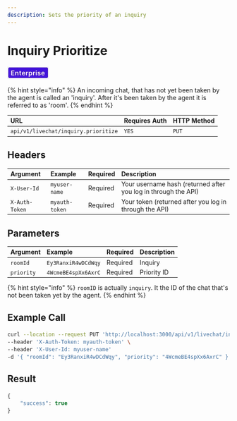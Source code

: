 ```yaml
---
description: Sets the priority of an inquiry
---
```


# Inquiry Prioritize

![](../../../../../../../.gitbook/assets/enterprise.jpg)

{% hint style="info" %}
An incoming chat, that has not yet been taken by the agent is called an 'inquiry'. After it's been taken by the agent it is referred to as 'room'.
{% endhint %}

| URL | Requires Auth | HTTP Method |
| :--- | :--- | :--- |
| `api/v1/livechat/inquiry.prioritize` | `YES` | `PUT` |

## Headers

| Argument | Example | Required | Description |
| :--- | :--- | :--- | :--- |
| `X-User-Id` | `myuser-name` | Required | Your username hash \(returned after you log in through the API\) |
| `X-Auth-Token` | `myauth-token` | Required | Your token \(returned after you log in through the API\) |

## Parameters

| Argument | Example | Required | Description |
| :--- | :--- | :--- | :--- |
| `roomId` | `Ey3RanxiR4wDCdWqy` | Required | Inquiry |
| `priority` | `4WcmeBE4spXx6AxrC` | Required | Priority ID |

{% hint style="info" %}
`roomID` is actually `inquiry`. It the ID of the chat that's not been taken yet by the agent.
{% endhint %}

## Example Call

```bash
curl --location --request PUT 'http://localhost:3000/api/v1/livechat/inquiry.prioritize'\
--header 'X-Auth-Token: myauth-token' \
--header 'X-User-Id: myuser-name'
-d '{ "roomId": "Ey3RanxiR4wDCdWqy", "priority": "4WcmeBE4spXx6AxrC" }'
```

## Result

```javascript
{
    "success": true
}
```

